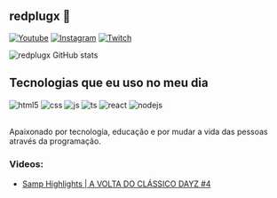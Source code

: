 ## redplugx 🔌

[![Youtube](https://img.shields.io/badge/YouTube-FF0000?style=for-the-badge&logo=youtube&logoColor=white)](https://www.youtube.com/channel/UCGVlR0tU_k52tiLikH7PF_Q)
[![Instagram](https://img.shields.io/badge/Instagram-E4405F?style=for-the-badge&logo=instagram&logoColor=white)](https://instagram.com/redplugx)
[![Twitch](https://img.shields.io/badge/Twitch-9146FF?style=for-the-badge&logo=twitch&logoColor=white)](https://twitch.tv/redplugx)

![redplugx GitHub stats](https://github-readme-stats.vercel.app/api?username=redplugx&show_icons=true&theme=dracula)

## Tecnologias que eu uso no meu dia

<div style="display: inline_block">
  <img align="center" alt="html5" src="https://img.shields.io/badge/HTML5-E34F26?style=for-the-badge&logo=html5&logoColor=white" />
  <img align="center" alt="css" src="https://img.shields.io/badge/CSS3-1572B6?style=for-the-badge&logo=css3&logoColor=white" />
  <img align="center" alt="js" src="https://img.shields.io/badge/JavaScript-F7DF1E?style=for-the-badge&logo=javascript&logoColor=black" />
  <img align="center" alt="ts" src="https://img.shields.io/badge/TypeScript-007ACC?style=for-the-badge&logo=typescript&logoColor=white" />
  <img align="center" alt="react" src="https://img.shields.io/badge/React-20232A?style=for-the-badge&logo=react&logoColor=61DAFB" />
  <img align="center" alt="nodejs" src="https://img.shields.io/badge/Node.js-43853D?style=for-the-badge&logo=node.js&logoColor=white" />
</div><br/>



Apaixonado por tecnologia, educação e por mudar a vida das pessoas através da programação.

### Videos:
- [Samp Highlights | A VOLTA DO CLÁSSICO DAYZ #4 ](https://youtu.be/PlhpVi2kMCI?si=B5i3sxESESsC-Ipt)<br/>

